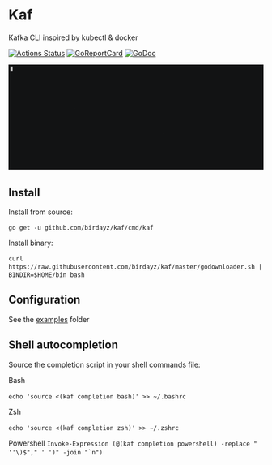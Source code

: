 # Kaf
Kafka CLI inspired by kubectl & docker

[![Actions Status](https://github.com/birdayz/kaf/workflows/Go/badge.svg)](https://github.com/birdayz/kaf/actions)
[![GoReportCard](https://goreportcard.com/badge/github.com/birdayz/kaf)](https://goreportcard.com/report/github.com/birdayz/kaf)
[![GoDoc](https://godoc.org/github.com/birdayz/kaf?status.svg)](https://godoc.org/github.com/birdayz/kaf)

![asciicinema](asciicinema.gif)

## Install
Install from source:

```
go get -u github.com/birdayz/kaf/cmd/kaf
```

Install binary:

```
curl https://raw.githubusercontent.com/birdayz/kaf/master/godownloader.sh | BINDIR=$HOME/bin bash
```


## Configuration
See the [examples](examples) folder

## Shell autocompletion
Source the completion script in your shell commands file:

Bash

```echo 'source <(kaf completion bash)' >> ~/.bashrc```

Zsh

```echo 'source <(kaf completion zsh)' >> ~/.zshrc```

Powershell
```Invoke-Expression (@(kaf completion powershell) -replace " ''\)$"," ' ')" -join "`n")```
